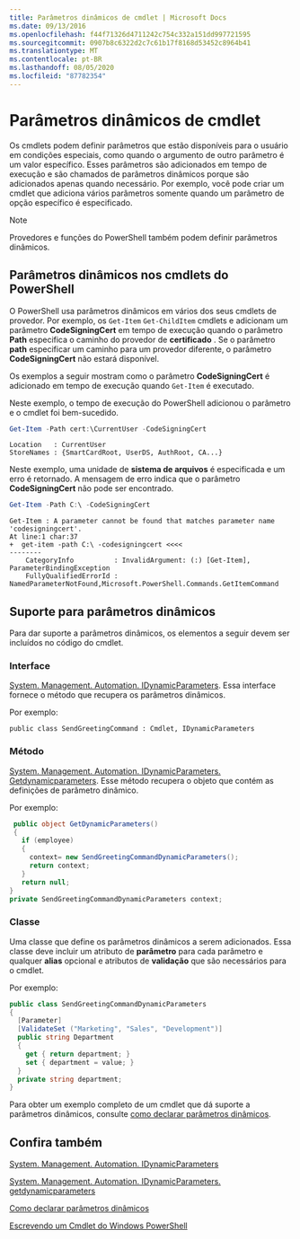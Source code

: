 ```yaml
---
title: Parâmetros dinâmicos de cmdlet | Microsoft Docs
ms.date: 09/13/2016
ms.openlocfilehash: f44f71326d4711242c754c332a151dd997721595
ms.sourcegitcommit: 0907b8c6322d2c7c61b17f8168d53452c8964b41
ms.translationtype: MT
ms.contentlocale: pt-BR
ms.lasthandoff: 08/05/2020
ms.locfileid: "87782354"
---
```

# <a name="cmdlet-dynamic-parameters"></a>Parâmetros dinâmicos de cmdlet

Os cmdlets podem definir parâmetros que estão disponíveis para o usuário em condições especiais, como quando o argumento de outro parâmetro é um valor específico. Esses parâmetros são adicionados em tempo de execução e são chamados de parâmetros dinâmicos porque são adicionados apenas quando necessário. Por exemplo, você pode criar um cmdlet que adiciona vários parâmetros somente quando um parâmetro de opção específico é especificado.

> [!NOTE]
> Provedores e funções do PowerShell também podem definir parâmetros dinâmicos.

## <a name="dynamic-parameters-in-powershell-cmdlets"></a>Parâmetros dinâmicos nos cmdlets do PowerShell

O PowerShell usa parâmetros dinâmicos em vários dos seus cmdlets de provedor. Por exemplo, os `Get-Item` `Get-ChildItem` cmdlets e adicionam um parâmetro **CodeSigningCert** em tempo de execução quando o parâmetro **Path** especifica o caminho do provedor de **certificado** . Se o parâmetro **path** especificar um caminho para um provedor diferente, o parâmetro **CodeSigningCert** não estará disponível.

Os exemplos a seguir mostram como o parâmetro **CodeSigningCert** é adicionado em tempo de execução quando `Get-Item` é executado.

Neste exemplo, o tempo de execução do PowerShell adicionou o parâmetro e o cmdlet foi bem-sucedido.

```powershell
Get-Item -Path cert:\CurrentUser -CodeSigningCert
```

```Output
Location   : CurrentUser
StoreNames : {SmartCardRoot, UserDS, AuthRoot, CA...}
```

Neste exemplo, uma unidade de **sistema de arquivos** é especificada e um erro é retornado. A mensagem de erro indica que o parâmetro **CodeSigningCert** não pode ser encontrado.

```powershell
Get-Item -Path C:\ -CodeSigningCert
```

```Output
Get-Item : A parameter cannot be found that matches parameter name 'codesigningcert'.
At line:1 char:37
+  get-item -path C:\ -codesigningcert <<<<
--------
    CategoryInfo          : InvalidArgument: (:) [Get-Item], ParameterBindingException
    FullyQualifiedErrorId : NamedParameterNotFound,Microsoft.PowerShell.Commands.GetItemCommand
```

## <a name="support-for-dynamic-parameters"></a>Suporte para parâmetros dinâmicos

Para dar suporte a parâmetros dinâmicos, os elementos a seguir devem ser incluídos no código do cmdlet.

### <a name="interface"></a>Interface

[System. Management. Automation. IDynamicParameters](/dotnet/api/System.Management.Automation.IDynamicParameters).
Essa interface fornece o método que recupera os parâmetros dinâmicos.

Por exemplo:

`public class SendGreetingCommand : Cmdlet, IDynamicParameters`

### <a name="method"></a>Método

[System. Management. Automation. IDynamicParameters. Getdynamicparameters](/dotnet/api/System.Management.Automation.IDynamicParameters.GetDynamicParameters).
Esse método recupera o objeto que contém as definições de parâmetro dinâmico.

Por exemplo:

```csharp
 public object GetDynamicParameters()
 {
   if (employee)
   {
     context= new SendGreetingCommandDynamicParameters();
     return context;
   }
   return null;
}
private SendGreetingCommandDynamicParameters context;
```

### <a name="class"></a>Classe

Uma classe que define os parâmetros dinâmicos a serem adicionados. Essa classe deve incluir um atributo de **parâmetro** para cada parâmetro e qualquer **alias** opcional e atributos de **validação** que são necessários para o cmdlet.

Por exemplo:

```csharp
public class SendGreetingCommandDynamicParameters
{
  [Parameter]
  [ValidateSet ("Marketing", "Sales", "Development")]
  public string Department
  {
    get { return department; }
    set { department = value; }
  }
  private string department;
}
```

Para obter um exemplo completo de um cmdlet que dá suporte a parâmetros dinâmicos, consulte [como declarar parâmetros dinâmicos](./how-to-declare-dynamic-parameters.md).

## <a name="see-also"></a>Confira também

[System. Management. Automation. IDynamicParameters](/dotnet/api/System.Management.Automation.IDynamicParameters)

[System. Management. Automation. IDynamicParameters. getdynamicparameters](/dotnet/api/System.Management.Automation.IDynamicParameters.GetDynamicParameters)

[Como declarar parâmetros dinâmicos](./how-to-declare-dynamic-parameters.md)

[Escrevendo um Cmdlet do Windows PowerShell](./writing-a-windows-powershell-cmdlet.md)
